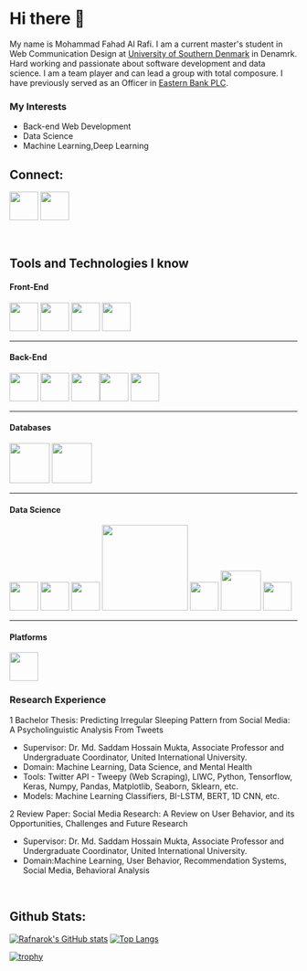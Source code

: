 # Hi there 👋


My name is Mohammad Fahad Al Rafi. I am a current master's student in Web Communication Design at [University of Southern Denmark](https://www.sdu.dk/en) in Denamrk. Hard working and passionate about software development and data science. I am a team player and can lead a group with total composure. I have previously served as an Officer in [Eastern Bank PLC](https://www.ebl.com.bd/).


### My Interests
- Back-end Web Development
- Data Science
- Machine Learning,Deep Learning


## Connect:
<a target="_blank" href="https://www.linkedin.com/in/mohammad-fahad-al-rafi-14b968111/"><img src="https://cdn.jsdelivr.net/gh/devicons/devicon/icons/linkedin/linkedin-original.svg" style="width: 50px" /></a>
<a target="_blank" href="mailto:fahadar62@gmail.com"><img src="https://user-images.githubusercontent.com/64092765/178427267-133abe7d-d825-4569-adab-3a4816fdcd99.png" style="width: 50px" /></a>


<br>


## Tools and Technologies I know

#### Front-End
<img src="https://cdn.jsdelivr.net/gh/devicons/devicon/icons/html5/html5-original.svg" style="width: 50px"/> <img src="https://cdn.jsdelivr.net/gh/devicons/devicon/icons/css3/css3-original.svg" style="width: 50px"/> <img src="https://cdn.jsdelivr.net/gh/devicons/devicon/icons/javascript/javascript-original.svg" style="width: 50px"/> <img src="https://cdn.jsdelivr.net/gh/devicons/devicon/icons/bootstrap/bootstrap-plain.svg" style="width: 50px;"/>

<hr>

#### Back-End
<img src="https://cdn.jsdelivr.net/gh/devicons/devicon/icons/c/c-original.svg" style="width: 50px;"/> <img src="https://cdn.jsdelivr.net/gh/devicons/devicon/icons/python/python-original.svg" style="width: 50px;"/> <img src="https://cdn.jsdelivr.net/gh/devicons/devicon/icons/java/java-original.svg" style="width: 50px"/><img src="https://cdn.jsdelivr.net/gh/devicons/devicon/icons/django/django-plain.svg" style="width: 50px"/> <img src="https://cdn.jsdelivr.net/gh/devicons/devicon/icons/php/php-original.svg" style="width: 50px;"/> 
<hr>

#### Databases
<img src="https://cdn.jsdelivr.net/gh/devicons/devicon/icons/mysql/mysql-original-wordmark.svg" style="width: 70px;"/> <img src="https://cdn.jsdelivr.net/gh/devicons/devicon/icons/sqlite/sqlite-original-wordmark.svg" style="width: 70px;"/>

<hr>

#### Data Science
<img src="https://cdn.jsdelivr.net/gh/devicons/devicon/icons/jupyter/jupyter-original-wordmark.svg" style="width: 50px;"/> <img src="https://cdn.jsdelivr.net/gh/devicons/devicon/icons/numpy/numpy-original.svg" style="width: 50px;"/> <img src="https://cdn.jsdelivr.net/gh/devicons/devicon/icons/pandas/pandas-original-wordmark.svg" style="width: 50px;"/> <img src="https://matplotlib.org/stable/_images/sphx_glr_logos2_003.png" style="width: 150px;"/> <img src="https://seaborn.pydata.org/_images/logo-tall-lightbg.svg" style="width: 50px;"/> <img src="https://upload.wikimedia.org/wikipedia/commons/thumb/0/05/Scikit_learn_logo_small.svg/260px-Scikit_learn_logo_small.svg.png?20180808062052" style="width: 70px;"/> <img src="https://cdn.jsdelivr.net/gh/devicons/devicon/icons/tensorflow/tensorflow-original.svg" style="width: 50px;"/>

<hr>

#### Platforms
<img src="https://cdn.jsdelivr.net/gh/devicons/devicon/icons/heroku/heroku-original-wordmark.svg" style="width: 50px;"/> 

<br>

### Research Experience
1 Bachelor Thesis: Predicting Irregular Sleeping Pattern from Social Media: A Psycholinguistic Analysis From Tweets
- Supervisor: Dr. Md. Saddam Hossain Mukta, Associate Professor and Undergraduate Coordinator, United International University.
- Domain: Machine Learning, Data Science, and Mental Health
- Tools: Twitter API - Tweepy (Web Scraping), LIWC, Python, Tensorflow, Keras, Numpy, Pandas, Matplotlib, Seaborn, Sklearn, etc.
- Models: Machine Learning Classifiers, BI-LSTM, BERT, 1D CNN, etc.

2 Review Paper: Social Media Research: A Review on User Behavior, and its Opportunities, Challenges and Future Research
- Supervisor: Dr. Md. Saddam Hossain Mukta, Associate Professor and Undergraduate Coordinator, United International University.
- Domain:Machine Learning, User Behavior, Recommendation Systems, Social Media, Behavioral Analysis


<br>

## Github Stats:

[![Rafnarok's GitHub stats](https://github-readme-stats.vercel.app/api?username=Rafnarok335&theme=radical&hide=issues&show_icons=true&count_private=true&hide_border=true)](https://github.com/anuraghazra/github-readme-stats)
[![Top Langs](https://github-readme-stats.vercel.app/api/top-langs/?username=Rafnarok335&layout=compact&theme=radical&langs_count=6&count_private=true&hide=html,css,handlebars&hide_border=true)](https://github.com/anuraghazra/github-readme-stats)

[![trophy](https://github-profile-trophy.vercel.app/?username=Jawwad-Fida&theme=monokai&row=1&title=Stars,Commit,PR,Repositories)](https://github.com/ryo-ma/github-profile-trophy)
